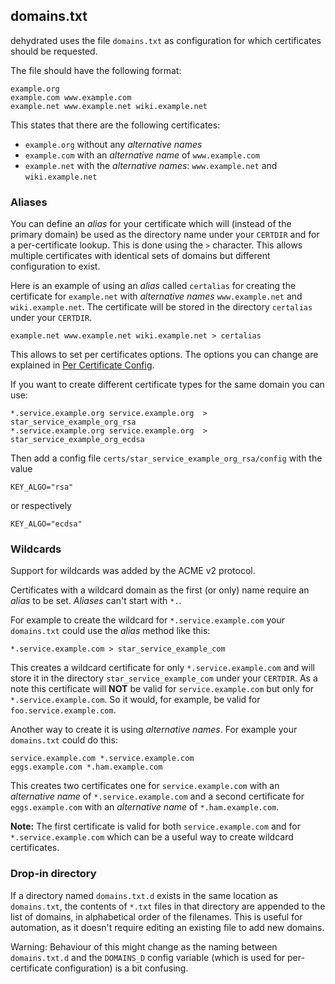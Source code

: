 ## domains.txt

dehydrated uses the file `domains.txt` as configuration for which certificates
should be requested.

The file should have the following format:

```text
example.org
example.com www.example.com
example.net www.example.net wiki.example.net
```

This states that there are the following certificates:
  * `example.org` without any *alternative names*
  * `example.com` with an *alternative name* of `www.example.com`
  * `example.net` with the *alternative names*: `www.example.net` and
    `wiki.example.net`

### Aliases

You can define an *alias* for your certificate which will (instead of the
primary domain) be used as the directory name under your `CERTDIR` and for a
per-certificate lookup. This is done using the `>` character.  This allows
multiple certificates with identical sets of domains but different
configuration to exist.

Here is an example of using an *alias* called `certalias` for creating the
certificate for `example.net` with *alternative names* `www.example.net` and
`wiki.example.net`. The certificate will be stored in the directory `certalias`
under your `CERTDIR`.

```text
example.net www.example.net wiki.example.net > certalias
```

This allows to set per certificates options. The options you can change are
explained in [Per Certificate Config](per-certificate-config.md).

If you want to create different certificate types for the same domain
you can use:

```text
*.service.example.org service.example.org  > star_service_example_org_rsa
*.service.example.org service.example.org  > star_service_example_org_ecdsa
```

Then add a config file `certs/star_service_example_org_rsa/config` with
the value

```
KEY_ALGO="rsa"
```

or respectively

```
KEY_ALGO="ecdsa"
```

### Wildcards

Support for wildcards was added by the ACME v2 protocol.

Certificates with a wildcard domain as the first (or only) name require an
*alias* to be set.  *Aliases* can't start with `*.`.

For example to create the wildcard for `*.service.example.com` your
`domains.txt` could use the *alias* method like this:

```text
*.service.example.com > star_service_example_com
```

This creates a wildcard certificate for only `*.service.example.com` and will
store it in the directory `star_service_example_com` under your `CERTDIR`. As a
note this certificate will **NOT** be valid for `service.example.com` but only
for `*.service.example.com`. So it would, for example, be valid for
`foo.service.example.com`.


Another way to create it is using *alternative names*. For example your
`domains.txt` could do this:

```text
service.example.com *.service.example.com
eggs.example.com *.ham.example.com
```

This creates two certificates one for `service.example.com` with an
*alternative name* of `*.service.example.com` and a second certificate for
`eggs.example.com` with an *alternative name* of `*.ham.example.com`.

**Note:** The first certificate is valid for both `service.example.com` and for
`*.service.example.com` which can be a useful way to create wildcard
certificates.

### Drop-in directory

If a directory named `domains.txt.d` exists in the same location as
`domains.txt`, the contents of `*.txt` files in that directory are appended to
the list of domains, in alphabetical order of the filenames. This is useful for
automation, as it doesn't require editing an existing file to add new domains.

Warning: Behaviour of this might change as the naming between `domains.txt.d`
and the `DOMAINS_D` config variable (which is used for per-certificate
configuration) is a bit confusing.
